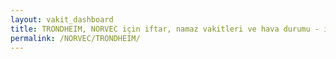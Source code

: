 ```yaml
---
layout: vakit_dashboard
title: TRONDHEIM, NORVEC için iftar, namaz vakitleri ve hava durumu - ilçe/eyalet seç
permalink: /NORVEC/TRONDHEIM/
---
```


<script type="text/javascript">
  var GLOBAL_COUNTRY = 'NORVEC';
  var GLOBAL_CITY = 'TRONDHEIM';
  var GLOBAL_STATE = '';
  var lat = 72;
  var lon = 21;
</script>
